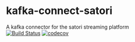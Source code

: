 # kafka-connect-satori
A kafka connector for the satori streaming platform     
[![Build Status](https://travis-ci.org/DivLoic/kafka-connect-satori.svg?branch=devel)](https://travis-ci.org/DivLoic/kafka-connect-satori)
[![codecov](https://codecov.io/gh/DivLoic/kafka-connect-satori/branch/devel/graph/badge.svg)](https://codecov.io/gh/DivLoic/kafka-connect-satori)